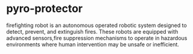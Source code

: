 # pyro-protector
 firefighting robot is an autonomous  operated robotic system designed to detect, prevent, and extinguish fires. These robots are equipped with advanced sensors,fire suppression mechanisms to operate in hazardous environments where human intervention may be unsafe or inefficient.
